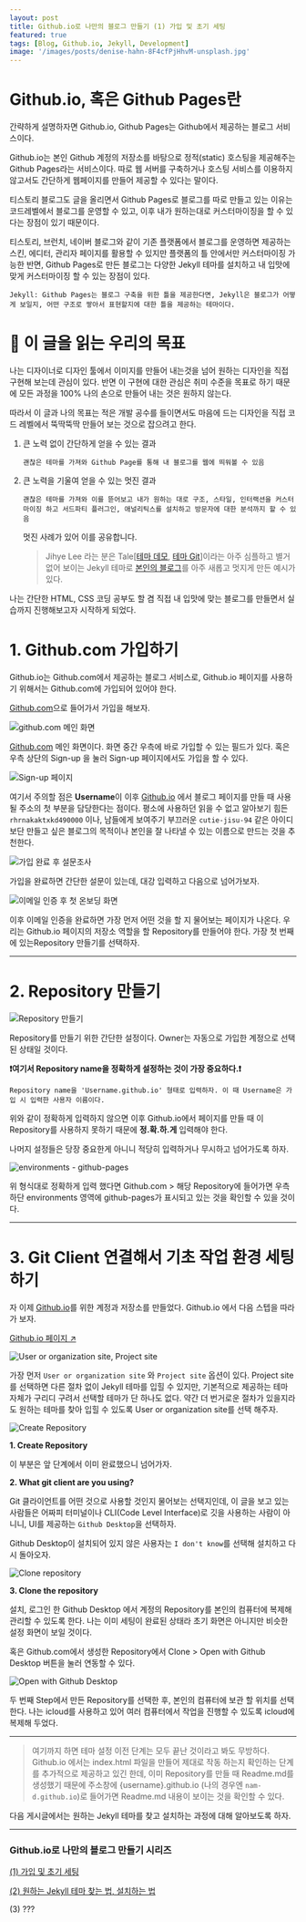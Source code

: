 ```yaml
---
layout: post
title: Github.io로 나만의 블로그 만들기 (1) 가입 및 초기 세팅
featured: true
tags: [Blog, Github.io, Jekyll, Development]
image: '/images/posts/denise-hahn-8F4cfPjHhvM-unsplash.jpg'
---
```


# Github.io, 혹은 Github Pages란

간략하게 설명하자면 Github.io, Github Pages는 Github에서 제공하는 블로그 서비스이다.


Github.io는 본인 Github 계정의 저장소를 바탕으로 정적(static) 호스팅을 제공해주는 Github Pages라는 서비스이다. 따로 웹 서버를 구축하거나 호스팅 서비스를 이용하지 않고서도 간단하게 웹페이지를 만들어 제공할 수 있다는 말이다.

티스토리 블로그도 글을 올리면서 Github Pages로 블로그를 따로 만들고 있는 이유는 코드레벨에서 블로그를 운영할 수 있고, 이후 내가 원하는대로 커스터마이징을 할 수 있다는 장점이 있기 때문이다.

티스토리, 브런치, 네이버 블로그와 같이 기존 플랫폼에서 블로그를 운영하면 제공하는 스킨, 에디터, 관리자 페이지를 활용할 수 있지만 플랫폼의 틀 안에서만 커스터마이징 가능한 반면,
Github Pages로 만든 블로그는 다양한 Jekyll 테마를 설치하고 내 입맛에 맞게 커스터마이징 할 수 있는 장점이 있다.

```
Jekyll: Github Pages는 블로그 구축을 위한 틀을 제공한다면, Jekyll은 블로그가 어떻게 보일지, 어떤 구조로 쌓아서 표현할지에 대한 틀을 제공하는 테마이다.
```

# 💎 이 글을 읽는 우리의 목표

나는 디자이너로 디자인 툴에서 이미지를 만들어 내는것을 넘어 원하는 디자인을 직접 구현해 보는데 관심이 있다. 반면 이 구현에 대한 관심은 취미 수준을 목표로 하기 때문에 모든 과정을 100% 나의 손으로 만들어 내는 것은 원하지 않는다.

따라서 이 글과 나의 목표는 적은 개발 공수를 들이면서도 마음에 드는 디자인을 직접 코드 레벨에서 뚝딱뚝딱 만들어 보는 것으로 잡으려고 한다.

1. 큰 노력 없이 간단하게 얻을 수 있는 결과
   ```
   괜찮은 테마를 가져와 Github Page를 통해 내 블로그를 웹에 띄워볼 수 있음
   ```
2. 큰 노력을 기울여 얻을 수 있는 멋진 결과
   ```
   괜찮은 테마를 가져와 이를 뜯어보고 내가 원하는 대로 구조, 스타일, 인터랙션을 커스터마이징 하고 서드파티 플러그인, 애널리틱스를 설치하고 방문자에 대한 분석까지 할 수 있음
   ```
   멋진 사례가 있어 이를 공유합니다.
   >Jihye Lee 라는 분은 Tale[[테마 데모](https://chesterhow.github.io/tale/), [테마 Git](https://github.com/chesterhow/tale)]이라는 아주 심플하고 별거 없어 보이는 Jekyll 테마로 [본인의 블로그](http://jihyeleee.com/)를 아주 새롭고 멋지게 만든 예시가 있다.

나는 간단한 HTML, CSS 코딩 공부도 할 겸 직접 내 입맛에 맞는 블로그를 만들면서 실습까지 진행해보고자 시작하게 되었다.


# 1. Github.com 가입하기

Github.io는 Github.com에서 제공하는 블로그 서비스로, Github.io 페이지를 사용하기 위해서는 Github.com에 가입되어 있어야 한다.

[Github.com](http://github.com)으로 들어가서 가입을 해보자.

![github.com 메인 화면](/images/posts/Starting_github.io_series_1/screenshot1.png)

[Github.com](http://github.com) 메인 화면이다. 화면 중간 우측에 바로 가입할 수 있는 필드가 있다. 혹은 우측 상단의 Sign-up 을 눌러 Sign-up 페이지에서도 가입을 할 수 있다.

![Sign-up 페이지](/images/posts/Starting_github.io_series_1/screenshot2.png)

여기서 주의할 점은 **Username**이 이후 [Github.io](http://github.io) 에서 블로그 페이지를 만들 때 사용될 주소의 첫 부분을 담당한다는 점이다.
평소에 사용하던 읽을 수 없고 알아보기 힘든 `rhrnakaktxkd490000` 이나, 남들에게 보여주기 부끄러운 `cutie-jisu-94` 같은 아이디보단 만들고 싶은 블로그의 목적이나 본인을 잘 나타낼 수 있는 이름으로 만드는 것을 추천한다.


![가입 완료 후 설문조사](/images/posts/Starting_github.io_series_1/screenshot3.png)

가입을 완료하면 간단한 설문이 있는데, 대강 입력하고 다음으로 넘어가보자.

![이메일 인증 후 첫 온보딩 화면](/images/posts/Starting_github.io_series_1/screenshot4.png)


이후 이메일 인증을 완료하면 가장 먼저 어떤 것을 할 지 물어보는 페이지가 나온다. 우리는 Github.io 페이지의 저장소 역할을 할 Repository를 만들어야 한다. 가장 첫 번째에 있는Repository 만들기를 선택하자.

---

# 2. Repository 만들기

![Repository 만들기](/images/posts/Starting_github.io_series_1/screenshot5.png)

Repository를 만들기 위한 간단한 설정이다. Owner는 자동으로 가입한 계정으로 선택된 상태일 것이다.

**❗️여기서 Repository name을 정확하게 설정하는 것이 가장 중요하다.❗️**

```
Repository name을 'Username.github.io' 형태로 입력하자. 이 때 Username은 가입 시 입력한 사용자 이름이다.
```

위와 같이 정확하게 입력하지 않으면 이후 Github.io에서 페이지를 만들 때 이 Repository를 사용하지 못하기 때문에 **정.확.하.게** 입력해야 한다.


나머지 설정들은 당장 중요한게 아니니 적당히 입력하거나 무시하고 넘어가도록 하자.


![environments - github-pages](/images/posts/Starting_github.io_series_1/screenshot11.png)

위 형식대로 정확하게 입력 했다면 Github.com > 해당 Repository에 들어가면 우측 하단 environments 영역에 github-pages가 표시되고 있는 것을 확인할 수 있을 것이다.

---

# 3. Git Client 연결해서 기초 작업 환경 세팅하기

자 이제 [Github.io](http://github.io)를 위한 계정과 저장소를 만들었다. Github.io 에서 다음 스텝을 따라가 보자.

[Github.io 페이지 ↗](https://pages.github.com/)

![User or organization site, Project site](/images/posts/Starting_github.io_series_1/screenshot6.png)

가장 먼저 `User or organization site` 와 `Project site` 옵션이 있다. Project site를 선택하면 다른 절차 없이 Jekyll 테마를 입힐 수 있지만, 기본적으로 제공하는 테마 자체가 구리디 구려서 선택할 테마가 단 하나도 없다. 약간 더 번거로운 절차가 있을지라도 원하는 테마를 찾아 입힐 수 있도록 User or organization site를 선택 해주자.

![Create Repository](/images/posts/Starting_github.io_series_1/screenshot7.png)

   **1. Create Repository**
   
   이 부분은 앞 단계에서 이미 완료했으니 넘어가자.
   
   **2. What git client are you using?**
   
   Git 클라이언트를 어떤 것으로 사용할 것인지 물어보는 선택지인데, 이 글을 보고 있는 사람들은 어짜피 터미널이나 CLI(Code Level Interface)로 깃을 사용하는 사람이 아니니, UI를 제공하는 `Github Desktop`을 선택하자.

   Github Desktop이 설치되어 있지 않은 사용자는 `I don't know`를 선택해 설치하고 다시 돌아오자.

   ![Clone repository](/images/posts/Starting_github.io_series_1/screenshot9.png)

   **3. Clone the repository**
   
   설치, 로그인 한 Github Desktop 에서 계정의 Repository를 본인의 컴퓨터에 복제해 관리할 수 있도록 한다. 나는 이미 세팅이 완료된 상태라 초기 화면은 아니지만 비슷한 설정 화면이 보일 것이다.

   혹은 Github.com에서 생성한 Repository에서 Clone > Open with Github Desktop 버튼을 눌러 연동할 수 있다.

   ![Open with Github Desktop](/images/posts/Starting_github.io_series_1/screenshot10.png)


두 번째 Step에서 만든 Repository를 선택한 후, 본인의 컴퓨터에 보관 할 위치를 선택한다. 나는 icloud를 사용하고 있어 여러 컴퓨터에서 작업을 진행할 수 있도록 icloud에 복제해 두었다.

---

> 여기까지 하면 테마 설정 이전 단계는 모두 끝난 것이라고 봐도 무방하다. Github.io 에서는 index.html 파일을 만들어 제대로 작동 하는지 확인하는 단계를 추가적으로 제공하고 있긴 한데, 이미 Repository를 만들 때 Readme.md를 생성했기 때문에 주소창에 {username}.github.io (나의 경우엔 `nam-d.github.io`)로 들어가면 Readme.md 내용이 보이는 것을 확인할 수 있다.

다음 게시글에서는 원하는 Jekyll 테마를 찾고 설치하는 과정에 대해 알아보도록 하자.

---

### Github.io로 나만의 블로그 만들기 시리즈

[(1) 가입 및 초기 세팅](https://tjrichard.github.io/2020/07/06/starting-github.io-series-1/)

[(2) 원하는 Jekyll 테마 찾는 법, 설치하는 법](https://tjrichard.github.io/2020/07/19/Lets-install-Jekyll-theme/)

(3) ???